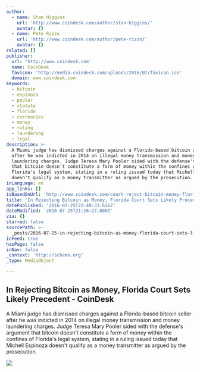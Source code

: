 ```yaml
---
author:
  - name: Stan Higgins
    url: 'http://www.coindesk.com/author/stan-higgins/'
    avatar: {}
  - name: Pete Rizzo
    url: 'http://www.coindesk.com/author/pete-rizzo/'
    avatar: {}
related: []
publisher:
  url: 'http://www.coindesk.com'
  name: CoinDesk
  favicon: 'http://media.coindesk.com/uploads/2016/07/favicon.ico'
  domain: www.coindesk.com
keywords:
  - bitcoin
  - espinoza
  - pooler
  - statute
  - florida
  - currencies
  - money
  - ruling
  - laundering
  - legal
description: >-
  A Miami judge has dismissed charges against a Florida-based bitcoin seller
  after he was indicted in 2014 on illegal money transmission and money
  laundering charges. Judge Teresa Mary Pooler sided with the defense's argument
  that bitcoin doesn't constitute a form of money within the confines of
  Florida's legal system, stating in a ruling issued today that Michell Espinoza
  doesn't qualify as a money transmitter as argued by the prosecution.
inLanguage: en
app_links: []
isBasedOnUrl: 'http://www.coindesk.com/court-reject-bitcoin-money-florida-espinoza-trial/'
title: 'In Rejecting Bitcoin as Money, Florida Court Sets Likely Precedent - CoinDesk'
datePublished: '2016-07-25T22:49:33.636Z'
dateModified: '2016-07-25T21:16:27.800Z'
via: {}
starred: false
sourcePath: >-
  _posts/2016-07-25-in-rejecting-bitcoin-as-money-florida-court-sets-likely-pre.md
inFeed: true
hasPage: false
inNav: false
_context: 'http://schema.org'
_type: MediaObject

---
```

<article style=""><h1>In Rejecting Bitcoin as Money, Florida Court Sets Likely Precedent - CoinDesk</h1><p>A Miami judge has dismissed charges against a Florida-based bitcoin seller after he was indicted in 2014 on illegal money transmission and money laundering charges. Judge Teresa Mary Pooler sided with the defense's argument that bitcoin doesn't constitute a form of money within the confines of Florida's legal system, stating in a ruling issued today that Michell Espinoza doesn't qualify as a money transmitter as argued by the prosecution.</p><img src="https://media.coindesk.com/uploads/2016/07/justice-law-e1469478965240.jpg" /></article>